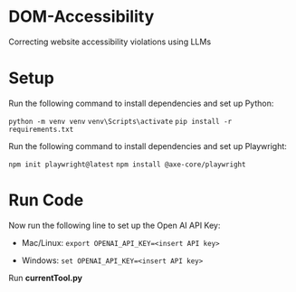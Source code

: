 # DOM-Accessibility
Correcting website accessibility violations using LLMs

# Setup
Run the following command to install dependencies and set up Python:

`python -m venv venv`
`venv\Scripts\activate`
`pip install -r requirements.txt`

Run the following command to install dependencies and set up Playwright:

`npm init playwright@latest`
`npm install @axe-core/playwright`

# Run Code
Now run the following line to set up the Open AI API Key:

* Mac/Linux:
```export OPENAI_API_KEY=<insert API key>```

* Windows:
```set OPENAI_API_KEY=<insert API key>```

Run **currentTool.py**

